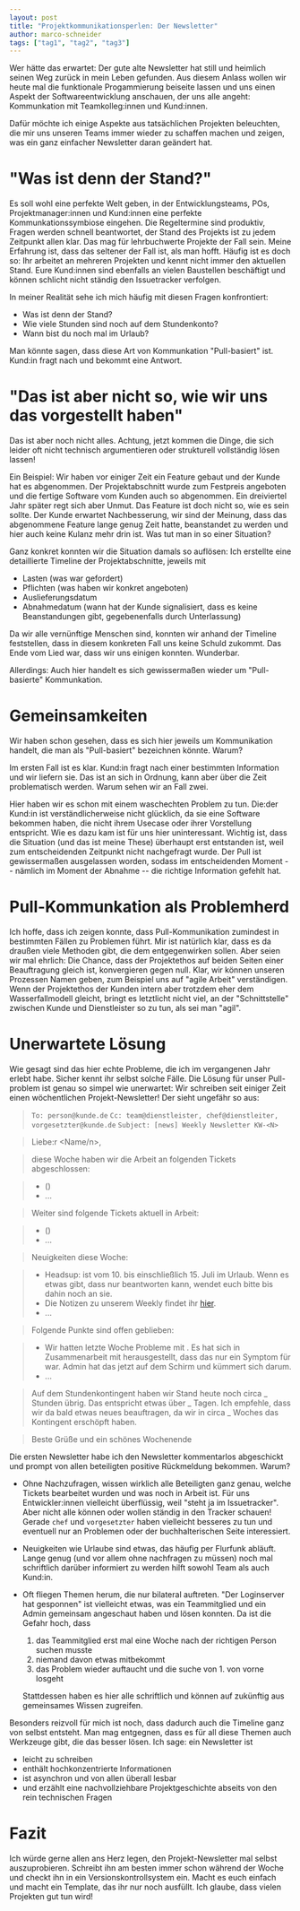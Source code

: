 ```yaml
---
layout: post
title: "Projektkommunikationsperlen: Der Newsletter"
author: marco-schneider
tags: ["tag1", "tag2", "tag3"]
---
```


Wer hätte das erwartet: Der gute alte Newsletter hat still und heimlich seinen
Weg zurück in mein Leben gefunden.  Aus diesem Anlass wollen wir heute mal die
funktionale Progammierung beiseite lassen und uns einen Aspekt der
Softwareentwicklung anschauen, der uns alle angeht: Kommunkation mit
Teamkolleg:innen und Kund:innen.

<!-- more start -->

Dafür möchte ich einige Aspekte aus tatsächlichen Projekten beleuchten, die mir
uns unseren Teams immer wieder zu schaffen machen und zeigen, was ein ganz
einfacher Newsletter daran geändert hat.

# "Was ist denn der Stand?"

Es soll wohl eine perfekte Welt geben, in der Entwicklungsteams, POs,
Projektmanager:innen und Kund:innen eine perfekte Kommunkationssymbiose
eingehen.  Die Regeltermine sind produktiv, Fragen werden schnell beantwortet,
der Stand des Projekts ist zu jedem Zeitpunkt allen klar.  Das mag für
lehrbuchwerte Projekte der Fall sein.  Meine Erfahrung ist, dass das seltener
der Fall ist, als man hofft.  Häufig ist es doch so: Ihr arbeitet an mehreren
Projekten und kennt nicht immer den aktuellen Stand.  Eure Kund:innen sind
ebenfalls an vielen Baustellen beschäftigt und können schlicht nicht ständig den
Issuetracker verfolgen.

In meiner Realität sehe ich mich häufig mit diesen Fragen konfrontiert:

- Was ist denn der Stand?
- Wie viele Stunden sind noch auf dem Stundenkonto?
- Wann bist du noch mal im Urlaub?

Man könnte sagen, dass diese Art von Kommunkation "Pull-basiert" ist.  Kund:in
fragt nach und bekommt eine Antwort.

# "Das ist aber nicht so, wie wir uns das vorgestellt haben"

Das ist aber noch nicht alles.  Achtung, jetzt kommen die Dinge, die sich leider
oft nicht technisch argumentieren oder strukturell vollständig lösen lassen!

Ein Beispiel: Wir haben vor einiger Zeit ein Feature gebaut und der Kunde hat es
abgenommen.  Der Projektabschnitt wurde zum Festpreis angeboten und die fertige
Software vom Kunden auch so abgenommen.  Ein dreiviertel Jahr später regt sich
aber Unmut.  Das Feature ist doch nicht so, wie es sein sollte.  Der Kunde
erwartet Nachbesserung, wir sind der Meinung, dass das abgenommene Feature lange
genug Zeit hatte, beanstandet zu werden und hier auch keine Kulanz mehr drin
ist.  Was tut man in so einer Situation?

Ganz konkret konnten wir die Situation damals so auflösen: Ich erstellte eine
detaillierte Timeline der Projektabschnitte, jeweils mit

- Lasten (was war gefordert)
- Pflichten (was haben wir konkret angeboten)
- Auslieferungsdatum
- Abnahmedatum (wann hat der Kunde signalisiert, dass es keine Beanstandungen
  gibt, gegebenenfalls durch Unterlassung)

Da wir alle vernünftige Menschen sind, konnten wir anhand der Timeline
feststellen, dass in diesem konkreten Fall uns keine Schuld zukommt.  Das Ende
vom Lied war, dass wir uns einigen konnten.  Wunderbar.

Allerdings: Auch hier handelt es sich gewissermaßen wieder um "Pull-basierte"
Kommunkation.

# Gemeinsamkeiten

Wir haben schon gesehen, dass es sich hier jeweils um Kommunikation handelt, die
man als "Pull-basiert" bezeichnen könnte.  Warum?

Im ersten Fall ist es klar.  Kund:in fragt nach einer bestimmten Information und
wir liefern sie.  Das ist an sich in Ordnung, kann aber über die Zeit
problematisch werden.  Warum sehen wir an Fall zwei.

Hier haben wir es schon mit einem waschechten Problem zu tun.  Die:der Kund:in
ist verständlicherweise nicht glücklich, da sie eine Software bekommen haben,
die nicht ihrem Usecase oder ihrer Vorstellung entspricht.  Wie es dazu kam ist
für uns hier uninteressant.  Wichtig ist, dass die Situation (und das ist meine
These) überhaupt erst entstanden ist, weil zum entscheidenden Zeitpunkt nicht
nachgefragt wurde.  Der Pull ist gewissermaßen ausgelassen worden, sodass im
entscheidenden Moment -- nämlich im Moment der Abnahme -- die richtige
Information gefehlt hat.

# Pull-Kommunkation als Problemherd

Ich hoffe, dass ich zeigen konnte, dass Pull-Kommunikation zumindest in
bestimmten Fällen zu Problemen führt.  Mir ist natürlich klar, dass es da
draußen viele Methoden gibt, die dem entgegenwirken sollen.  Aber seien wir mal
ehrlich: Die Chance, dass der Projektethos auf beiden Seiten einer Beauftragung
gleich ist, konvergieren gegen null.  Klar, wir können unseren Prozessen Namen
geben, zum Beispiel uns auf "agile Arbeit" verständigen.  Wenn der Projektethos
der Kunden intern aber trotzdem eher dem Wasserfallmodell gleicht, bringt es
letztlicht nicht viel, an der "Schnittstelle" zwischen Kunde und Dienstleister
so zu tun, als sei man "agil".

# Unerwartete Lösung

Wie gesagt sind das hier echte Probleme, die ich im vergangenen Jahr erlebt
habe.  Sicher kennt ihr selbst solche Fälle.  Die Lösung für unser Pull-problem
ist genau so simpel wie unerwartet: Wir schreiben seit einiger Zeit einen
wöchentlichen Projekt-Newsletter!  Der sieht ungefähr so aus:

> `To: person@kunde.de`
> `Cc: team@dienstleister, chef@dienstleiter, vorgesetzter@kunde.de`
> `Subject: [news] Weekly Newsletter KW-<N>`

> Liebe:r <Name/n>,

> diese Woche haben wir die Arbeit an folgenden Tickets abgeschlossen:

> - <Ticketbeschreibung> (<Link zum Issuetracker>)
> - ...

> Weiter sind folgende Tickets aktuell in Arbeit:

> - <Ticketbeschreibung> (<Link zum Issuetracker>)
> - ...

> Neuigkeiten diese Woche:

> - Headsup: <Name> ist vom 10. bis einschließlich 15. Juli im Urlaub.  Wenn es
>   etwas gibt, dass nur <Name> beantworten kann, wendet euch bitte bis dahin
>   noch an sie.
> - Die Notizen zu unserem Weekly findet ihr [hier](link).
> - ...
  
> Folgende Punkte sind offen geblieben:

> - Wir hatten letzte Woche Probleme mit <X>.  Es hat sich in Zusammenarbeit mit
>   <Name> herausgestellt, dass das nur ein Symptom für <Y> war.  Admin <Name>
>   hat das jetzt auf dem Schirm und kümmert sich darum.
> - ...

> Auf dem Stundenkontingent haben wir Stand heute noch circa _ Stunden übrig.
> Das entspricht etwas über _ Tagen.  Ich empfehle, dass wir da bald etwas neues
> beauftragen, da wir in circa _ Woches das Kontingent erschöpft haben.

> Beste Grüße und ein schönes Wochenende

Die ersten Newsletter habe ich den Newsletter kommentarlos abgeschickt und
prompt von allen beteiligten positive Rückmeldung bekommen.  Warum?

- Ohne Nachzufragen, wissen wirklich alle Beteiligten ganz genau, welche Tickets
  bearbeitet wurden und was noch in Arbeit ist.  Für uns Entwickler:innen
  vielleicht überflüssig, weil "steht ja im Issuetracker".  Aber nicht alle
  können oder wollen ständig in den Tracker schauen!  Gerade `chef` und
  `vorgesetzter` haben vielleicht besseres zu tun und eventuell nur an Problemen
  oder der buchhalterischen Seite interessiert.
- Neuigkeiten wie Urlaube sind etwas, das häufig per Flurfunk abläuft.  Lange
  genug (und vor allem ohne nachfragen zu müssen) noch mal schriftlich darüber
  informiert zu werden hilft sowohl Team als auch Kund:in.
- Oft fliegen Themen herum, die nur bilateral auftreten.  "Der Loginserver hat
  gesponnen" ist vielleicht etwas, was ein Teammitglied und ein Admin gemeinsam
  angeschaut haben und lösen konnten.  Da ist die Gefahr hoch, dass
  
  1. das Teammitglied erst mal eine Woche nach der richtigen Person suchen musste
  1. niemand davon etwas mitbekommt
  2. das Problem wieder auftaucht und die suche von 1. von vorne losgeht
  
  Stattdessen haben es hier alle schriftlich und können auf zukünftig aus
  gemeinsames Wissen zugreifen.

Besonders reizvoll für mich ist noch, dass dadurch auch die Timeline ganz von
selbst entsteht.  Man mag entgegnen, dass es für all diese Themen auch Werkzeuge
gibt, die das besser lösen.  Ich sage: ein Newsletter ist 

- leicht zu schreiben
- enthält hochkonzentrierte Informationen
- ist asynchron und von allen überall lesbar
- und erzählt eine nachvollziehbare Projektgeschichte abseits von den rein
  technischen Fragen

# Fazit

Ich würde gerne allen ans Herz legen, den Projekt-Newsletter mal selbst
auszuprobieren.  Schreibt ihn am besten immer schon während der Woche und checkt
ihn in ein Versionskontrollsystem ein.  Macht es euch einfach und macht ein
Template, das ihr nur noch ausfüllt.  Ich glaube, dass vielen Projekten gut tun
wird!
